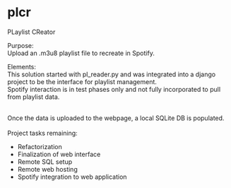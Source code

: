 # plcr
PLaylist CReator

Purpose:<br>
Upload an .m3u8 playlist file to recreate in Spotify.

Elements:<br>
This solution started with pl_reader.py and was integrated into a django project to be the interface for playlist management. <br>
Spotify interaction is in test phases only and not fully incorporated to pull from playlist data.<br><br>

Once the data is uploaded to the webpage, a local SQLite DB is populated.
<br>
<br>
Project tasks remaining:
- Refactorization 
- Finalization of web interface
- Remote SQL setup
- Remote web hosting
- Spotify integration to web application
